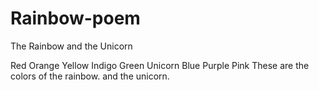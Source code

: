 # Rainbow-poem
The Rainbow and the Unicorn

Red
Orange
Yellow
Indigo
Green
Unicorn
Blue
Purple
Pink
These are the colors of the rainbow. 
and the unicorn. 
